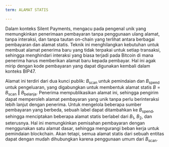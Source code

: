 ```yaml
---
term: ALAMAT STATIS

---
```

Dalam konteks Silent Payments, mengacu pada pengenal unik yang memungkinkan penerimaan pembayaran tanpa penggunaan ulang alamat, tanpa interaksi, dan tanpa tautan on-chain yang terlihat antara berbagai pembayaran dan alamat statis. Teknik ini menghilangkan kebutuhan untuk membuat alamat penerima baru yang tidak terpakai untuk setiap transaksi, sehingga menghindari interaksi yang biasa terjadi pada Bitcoin di mana penerima harus memberikan alamat baru kepada pembayar. Hal ini agak mirip dengan kode pembayaran yang dapat digunakan kembali dalam konteks BIP47.

Alamat ini terdiri dari dua kunci publik: $B_{\text{scan}}$ untuk pemindaian dan $B_{\text{spend}}$ untuk pengeluaran, yang digabungkan untuk membentuk alamat statis $B = B_{\text{scan}} \text{ ‖ } B_{\text{belanja}}$. Penerima mempublikasikan alamat ini, sehingga pengirim dapat memperoleh alamat pembayaran yang unik tanpa perlu berinteraksi lebih lanjut dengan penerima. Untuk mengelola beberapa sumber pembayaran yang berbeda, sebuah label dapat ditambahkan ke $B_{\text{spend}}$, sehingga menciptakan beberapa alamat statis berlabel dari $B_1$, $B_2$, dan seterusnya. Hal ini memungkinkan pemisahan pembayaran dengan menggunakan satu alamat dasar, sehingga mengurangi beban kerja untuk pemindaian blockchain. Akan tetapi, semua alamat statis dari sebuah entitas dapat dengan mudah dihubungkan karena penggunaan umum dari $B_{\text{scan}}$.